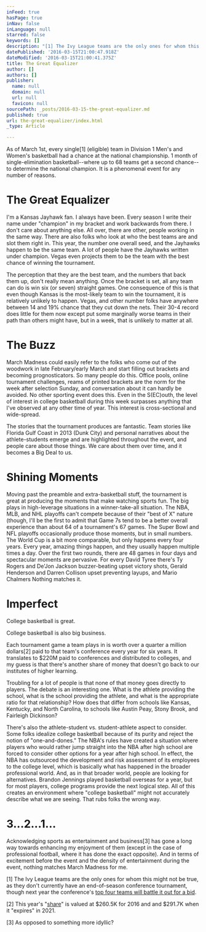 ```yaml
---
inFeed: true
hasPage: true
inNav: false
inLanguage: null
starred: false
keywords: []
description: "[1] The Ivy League teams are the only ones for whom this might not be true, as they don't currently have an end-of-season conference \_tournament, though next year the conference's top four teams will battle it out for a bid.\_"
datePublished: '2016-03-15T21:00:47.918Z'
dateModified: '2016-03-15T21:00:41.375Z'
title: The Great Equalizer
author: []
authors: []
publisher:
  name: null
  domain: null
  url: null
  favicon: null
sourcePath: _posts/2016-03-15-the-great-equalizer.md
published: true
url: the-great-equalizer/index.html
_type: Article

---
```

As of March 1st, every single\[1\] (eligible) team in Division 1 Men's and Women's basketball had a chance at the national championship. 1 month of single-elimination basketball--where up to 68 teams get a second chance-- to determine the national champion. It is a phenomenal event for any number of reasons. 

# The Great Equalizer

I'm a Kansas Jayhawk fan. I always have been. Every season I write their name under "champion" in my bracket and work backwards from there. I don't care about anything else. All over, there are other, people working in the same way. There are also folks who look at who the best teams are and slot them right in. This year, the number one overall seed, and the Jayhawks happen to be the same team. A lot of people have the Jayhawks written under champion. Vegas even projects them to be the team with the best chance of winning the tournament. 

The perception that they are the best team, and the numbers that back them up, don't really mean anything. Once the bracket is set, all any team can do is win six (or seven) straight games. One consequence of this is that even though Kansas is the most-likely team to win the tournament, it is relatively unlikely to happen. Vegas, and other number folks have anywhere between 14 and 19% chance that they cut down the nets. Their 30-4 record does little for them now except put some marginally worse teams in their path than others might have, but in a week, that is unlikely to matter at all. 

# The Buzz

March Madness could easily refer to the folks who come out of the woodwork in late February/early March and start filling out brackets and becoming prognosticators. So many people do this. Office pools, online tournament challenges, reams of printed brackets are the norm for the week after selection Sunday, and conversation about it can hardly be avoided. No other sporting event does this. Even in the S(EC)outh, the level of interest in college basketball during this week surpasses anything that I've observed at any other time of year. This interest is cross-sectional and wide-spread. 

The stories that the tournament produces are fantastic. Team stories like Florida Gulf Coast in 2013 (Dunk City) and personal narratives about the athlete-students emerge and are highlighted throughout the event, and people care about those things. We care about them over time, and it becomes a Big Deal to us.  

# Shining Moments

Moving past the preamble and extra-basketball stuff, the tournament is great at producing the moments that make watching sports fun. The big plays in high-leverage situations in a winner-take-all situation. The NBA, MLB, and NHL playoffs can't compete because of their "best of X" nature (though, I'll be the first to admit that Game 7s tend to be a better overall experience than about 64 of a tournament's 67 games. The Super Bowl and NFL playoffs occasionally produce those moments, but in small numbers. The World Cup is a bit more comparable, but only happens every four years. Every year, amazing things happen, and they usually happen multiple times a day. Over the first two rounds, there are 48 games in four days and spectacular moments are pervasive. For every David Tyree there's Ty Rogers and De'Jon Jackson buzzer-beating upset victory shots, Gerald Henderson and Darren Collison upset preventing layups, and Mario Chalmers  Nothing matches it.

# Imperfect

College basketball is great. 

College basketball is also big business. 

Each tournament game a team plays in is worth over a quarter a million dollars\[2\] paid to that team's conference every year for six years. It translates to $220M paid to conferences and distributed to colleges, and my guess is that there's another share of money that doesn't go back to our institutes of higher learning.  

Troubling for a lot of people is that none of that money goes directly to players. The debate is an interesting one. What is the athlete providing the school, what is the school providing the athlete, and what is the appropriate ratio for that relationship? How does that differ from schools like Kansas, Kentucky, and North Carolina, to schools like Austin Peay, Stony Brook, and Fairleigh Dickinson? 

There's also the athlete-student vs. student-athlete aspect to consider. Some folks idealize college basketball because of its purity and reject the notion of "one-and-dones." The NBA's rules have created a situation where players who would rather jump straight into the NBA after high school are forced to consider other options for a year after high school. In effect, the NBA has outsourced the development and risk assessment of its employees to the college level, which is basically what has happened in the broader professional world. And, as in that broader world, people are looking for alternatives. Brandon Jennings played basketball overseas for a year, but for most players, college programs provide the next logical step. All of this creates an environment where "college basketball" might not accurately describe what we are seeing. That rubs folks the wrong way. 

# 3...2...1...

Acknowledging sports as entertainment and business\[3\] has gone a long way towards enhancing my enjoyment of them (except in the case of professional football, where it has done the exact opposite). And in terms of excitement before the event and the density of entertainment during the event, nothing matches March Madness for me. 

\[1\] The Ivy League teams are the only ones for whom this might not be true, as they don't currently have an end-of-season conference  tournament, though next year the conference's [top four teams will battle it out for a bid][0]. 

\[2\] This year's "[share][1]" is valued at $260.5K for 2016 and and $291.7K when it "expires" in 2021\. 

\[3\] As opposed to something more idyllic? 

[0]: http://www.cbssports.com/collegebasketball/eye-on-college-basketball/25511603/ivy-league-basketball-opts-to-stage-conference-tournament-starting-in-2017
[1]: https://www.washingtonpost.com/graphics/sports/ncaa-money/